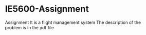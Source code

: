 # IE5600-Assignment
Assignment
It is a flight management system
The description of the problem is in the pdf file
